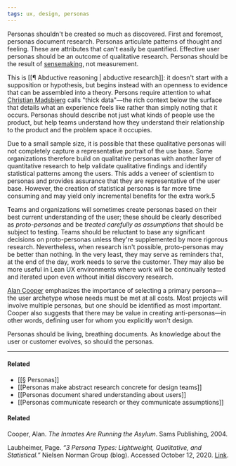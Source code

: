 ```yaml
---
tags: ux, design, personas
---
```


Personas shouldn't be created so much as discovered. First and foremost, personas document research. Personas articulate patterns of thought and feeling. These are attributes that can't easily be quantified. Effective user personas should be an outcome of qualitative research. Personas should be the result of [sensemaking](https://publish.obsidian.md/mobydiction/Sensemaking+MOC), not measurement.

This is [[¶ Abductive reasoning | abductive research]]: it doesn't start with a supposition or hypothesis, but begins instead with an openness to evidence that can be assembled into a theory. Persons require attention to what [Christian Madsbjerg](https://publish.obsidian.md/mobydiction/notes/%E2%89%88+Madsbjerg+-+Sensemaking) calls "thick data"—the rich context below the surface that details what an experience feels like rather than simply noting that it occurs. Personas should describe not just what kinds of people use the product, but help teams understand how they understand their relationship to the product and the problem space it occupies.

Due to a small sample size, it is possible that these qualitative personas will not completely capture a representative portrait of the use base. Some organizations therefore build on qualitative personas with another layer of quantitative research to help validate qualitative findings and identify statistical patterns among the users. This adds a veneer of scientism to personas and provides assurance that they are representative of the user base. However, the creation of statistical personas is far more time consuming and may yield only incremental benefits for the extra work.5

Teams and organizations will sometimes create personas based on their best current understanding of the user; these should be clearly described as _proto-personas_ and be _treated carefully as assumptions_ that should be subject to testing. Teams should be reluctant to base any significant decisions on proto-personas unless they're supplemented by more rigorous research. Nevertheless, when research isn't possible, proto-personas may be better than nothing. In the very least, they may serve as reminders that, at the end of the day, work needs to serve the customer. They may also be more useful in Lean UX environments where work will be continually tested and iterated upon even without initial discovery research.

[Alan Cooper](https://publish.obsidian.md/mobydiction/Alan+Cooper) emphasizes the importance of selecting a primary persona—the user archetype whose needs must be met at all costs. Most projects will involve multiple personas, but one should be identified as most important. Cooper also suggests that there may be value in creating anti-personas—in other words, defining user for whom you explicitly won't design.

Personas should be living, breathing documents. As knowledge about the user or customer evolves, so should the personas.

---

#### Related

-   [[§ Personas]]
-   [[Personas make abstract research concrete for design teams]]
-   [[Personas document shared understanding about users]]
-   [[Personas communicate research or they communicate assumptions]]

#### Related

Cooper, Alan. _The Inmates Are Running the Asylum_. Sams Publishing, 2004.

Laubheimer, Page. _“3 Persona Types: Lightweight, Qualitative, and Statistical.”_ Nielsen Norman Group (blog). Accessed October 12, 2020. [Link](https://www.nngroup.com/articles/persona-types/).